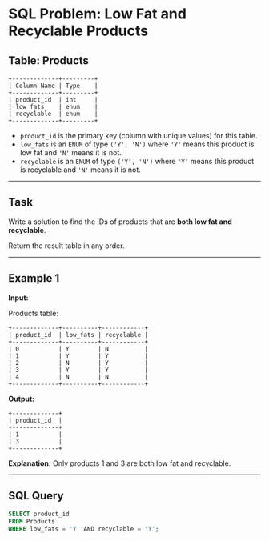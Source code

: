 # SQL Problem: Low Fat and Recyclable Products

## Table: Products

```
+-------------+---------+
| Column Name | Type    |
+-------------+---------+
| product_id  | int     |
| low_fats    | enum    |
| recyclable  | enum    |
+-------------+---------+
```

- `product_id` is the primary key (column with unique values) for this table.  
- `low_fats` is an `ENUM` of type `('Y', 'N')` where `'Y'` means this product is low fat and `'N'` means it is not.  
- `recyclable` is an `ENUM` of type `('Y', 'N')` where `'Y'` means this product is recyclable and `'N'` means it is not.  

---

## Task

Write a solution to find the IDs of products that are **both low fat and recyclable**.

Return the result table in any order.

---

## Example 1

**Input:**

Products table:

```
+-------------+----------+------------+
| product_id  | low_fats | recyclable |
+-------------+----------+------------+
| 0           | Y        | N          |
| 1           | Y        | Y          |
| 2           | N        | Y          |
| 3           | Y        | Y          |
| 4           | N        | N          |
+-------------+----------+------------+
```

**Output:**

```
+-------------+
| product_id  |
+-------------+
| 1           |
| 3           |
+-------------+
```

**Explanation:** Only products 1 and 3 are both low fat and recyclable.

---

## SQL Query

```sql
SELECT product_id
FROM Products
WHERE low_fats = 'Y 'AND recyclable = 'Y';
```
